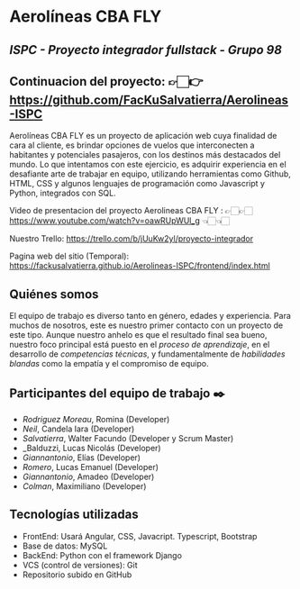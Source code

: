 # Aerolíneas CBA FLY
## _ISPC - Proyecto integrador fullstack - Grupo 98_

## Continuacion del proyecto: 👉🏻👉 https://github.com/FacKuSalvatierra/Aerolineas-ISPC

Aerolíneas CBA FLY es un proyecto de aplicación web cuya finalidad de cara al cliente, es brindar opciones de vuelos que interconecten a habitantes y potenciales pasajeros, con los destinos más destacados del mundo. 
Lo que intentamos con este ejercicio, es adquirir experiencia en el desafiante arte de trabajar en equipo, utilizando herramientas como Github, HTML, CSS y algunos lenguajes de programación como Javascript y Python, integrados con SQL. 

Video de presentacion del proyecto Aerolineas CBA FLY : 👉🏻👉🏻  https://www.youtube.com/watch?v=oawRUpWUl_g 👈🏻👈🏻

Nuestro Trello: https://trello.com/b/jUuKw2yl/proyecto-integrador 

Pagina web del sitio (Temporal): https://fackusalvatierra.github.io/Aerolineas-ISPC/frontend/index.html


## Quiénes somos
El equipo de trabajo es diverso tanto en género, edades y experiencia. Para muchos de nosotros, este es nuestro primer contacto con un proyecto de este tipo. Aunque nuestro anhelo es que el resultado final sea bueno, nuestro foco principal está puesto en el _proceso de aprendizaje_, en el desarrollo de _competencias técnicas_, y fundamentalmente de _habilidades blandas_ como la empatía y el compromiso de equipo. 

## Participantes del equipo de trabajo ✒️
* _Rodriguez Moreau_, Romina (Developer)  
* _Neil_, Candela Iara (Developer)  
* _Salvatierra_, Walter Facundo (Developer y Scrum Master)  
* _Balduzzi, Lucas Nicolás (Developer)   
* _Giannantonio_, Elías (Developer)  
* _Romero_, Lucas Emanuel (Developer)  
* _Giannantonio_, Amadeo (Developer)  
* _Colman_, Maximiliano (Developer)  

## Tecnologías utilizadas
* FrontEnd: Usará Angular, CSS, Javacript. Typescript, Bootstrap
* Base de datos: MySQL
* BackEnd: Python con el framework Django
* VCS (control de versiones): Git
* Repositorio subido en GitHub
